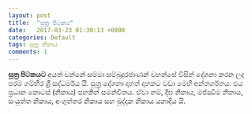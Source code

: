 ```yaml
---
layout: post
title:  "සූත්‍ර පිටකය"
date:   2017-03-23 01:30:13 +0800
categories: Default
tags: සූත්‍ර නිකාය
comments: 1
---
```


**සූත්‍ර පිටකයට** අයත් වන්නේ සම්මා සම්බුදුරජාණන් වහන්සේ විසින් දේශනා කරන ලද පරම ගම්භීර ශ්‍රී සද්ධර්මය යි. සුත්‍ර දේශනා දාහත් දාහකට වඩා මෙහි අන්තර්ගතය. එය ප්‍රධාන කොටස් (නිකාය) පහකින් සමන්විතය. ඒවා නම්, දීඝ නිකාය, මජ්ඣිම නිකාය, සංයුත්ත නිකාය, අංගුත්තර නිකාය සහ ඛුද්දක නිකාය යනාදිය යි.